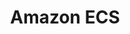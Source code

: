 ---
title: "Amazon ECS"
menutitle: "Amazon ECS"
weight: 2
chapter: true
pre: "<b></b>"
draft: true
---
